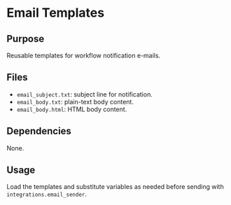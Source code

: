 # Email Templates

## Purpose
Reusable templates for workflow notification e-mails.

## Files
- `email_subject.txt`: subject line for notification.
- `email_body.txt`: plain-text body content.
- `email_body.html`: HTML body content.

## Dependencies
None.

## Usage
Load the templates and substitute variables as needed before sending with `integrations.email_sender`.
